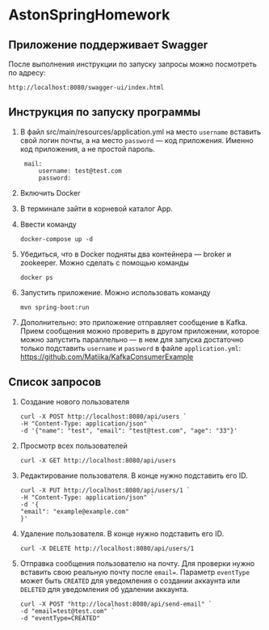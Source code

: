 # AstonSpringHomework

## Приложение поддерживает Swagger

После выполнения инструкции по запуску запросы можно посмотреть по адресу:

    http://localhost:8080/swagger-ui/index.html

## Инструкция по запуску программы

1. В файл src/main/resources/application.yml на место 
`username` вставить свой логин почты, а на место `password` — код приложения.
Именно код приложения, а не простой пароль.

        mail:
            username: test@test.com
            password: 
2. Включить Docker
3. В терминале зайти в корневой каталог App. 
4. Ввести команду  

       docker-compose up -d
5. Убедиться, что в Docker подняты два контейнера — broker и zookeeper. Можно сделать
с помощью команды

       docker ps
6. Запустить приложение. Можно использовать команду

       mvn spring-boot:run 
7. Дополнительно: это приложение отправляет сообщение в Kafka. Прием сообщения можно проверить 
в другом приложении, которое можно запустить параллельно — в нем для запуска достаточно только подставить
   `username` и `password` в файле `application.yml`: https://github.com/Matiika/KafkaConsumerExample

## Список запросов

1. Создание нового пользователя 

       curl -X POST http://localhost:8080/api/users `
       -H "Content-Type: application/json" `
       -d '{"name": "test", "email": "test@test.com", "age": "33"}'
2. Просмотр всех пользователей

       curl -X GET http://localhost:8080/api/users
3. Редактирование пользователя. В конце нужно подставить его ID.
   
       curl -X PUT http://localhost:8080/api/users/1 `
       -H "Content-Type: application/json" `
       -d '{
       "email": "example@example.com"
       }'
4. Удаление пользователя. В конце нужно подставить его ID.
   
       curl -X DELETE http://localhost:8080/api/users/1
5. Отправка сообщения пользователю на почту. Для проверки нужно вставить свою реальную почту после `email=`. 
Параметр `eventType` может быть `CREATED` для уведомления о создании аккаунта или `DELETED` для уведомления
об удалении аккаунта.

       curl -X POST "http://localhost:8080/api/send-email" `
       -d "email=test@test.com" `
       -d "eventType=CREATED"
